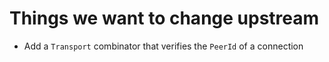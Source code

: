# Things we want to change upstream

- Add a `Transport` combinator that verifies the `PeerId` of a connection
